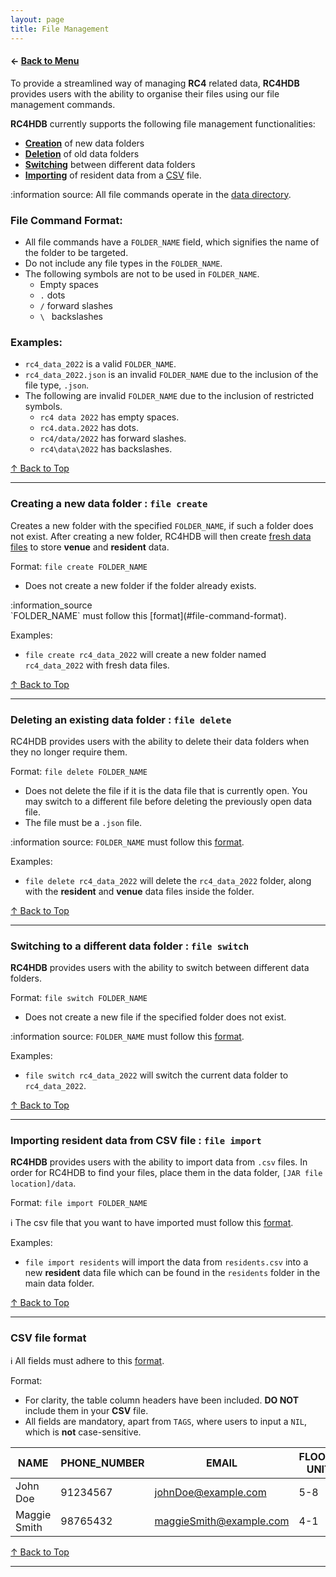```yaml
---
layout: page
title: File Management
---
```


#### ← [Back to Menu](../UserGuide.md)

To provide a streamlined way of managing **RC4** related data, **RC4HDB** provides users with the ability to organise their files using our file management commands.

**RC4HDB** currently supports the following file management functionalities:
* [**Creation**](#creating-a-new-data-file--file-create) of new data folders
* [**Deletion**](#deleting-an-existing-data-file--file-delete) of old data folders
* [**Switching**](#switching-to-a-different-data-file--file-switch) between different data folders
* [**Importing**](#importing-from-csv-file--file-import) of resident data from a [CSV](glossary.md#csv) file.

:information source: All file commands operate in the [data directory]().

### File Command Format:
* All file commands have a `FOLDER_NAME` field, which signifies the name of the folder to be targeted.
* Do not include any file types in the `FOLDER_NAME`.
* The following symbols are not to be used in `FOLDER_NAME`.
    * Empty spaces
    * `.` dots
    * `/` forward slashes
    * `\ ` backslashes

### Examples:
* `rc4_data_2022` is a valid `FOLDER_NAME`.
* `rc4_data_2022.json` is an invalid `FOLDER_NAME` due to the inclusion of the file type, `.json`.
* The following are invalid `FOLDER_NAME` due to the inclusion of restricted symbols.
  * `rc4 data 2022` has empty spaces.
  * `rc4.data.2022` has dots.
  * `rc4/data/2022` has forward slashes.
  * `rc4\data\2022` has backslashes.

[↑ Back to Top](#back-to-menu)

---

### Creating a new data folder : `file create`

Creates a new folder with the specified `FOLDER_NAME`, if such a folder does not exist. After creating a new folder, RC4HDB will then create [fresh data files]() to store **venue** and **resident** data.

Format: `file create FOLDER_NAME`
* Does not create a new folder if the folder already exists.

<div markdown="span" class="alert alert-info">:information_source</div> `FOLDER_NAME` must follow this [format](#file-command-format).



Examples:
* `file create rc4_data_2022` will create a new folder named `rc4_data_2022` with fresh data files.

[↑ Back to Top](#back-to-menu)

---

### Deleting an existing data folder : `file delete`

RC4HDB provides users with the ability to delete their data folders when they no longer require them.

Format: `file delete FOLDER_NAME`
* Does not delete the file if it is the data file that is currently open. You may switch to a different file before 
  deleting the previously open data file.
* The file must be a `.json` file.

:information source: `FOLDER_NAME` must follow this [format](#file-command-format).

Examples:
* `file delete rc4_data_2022` will delete the `rc4_data_2022` folder, along with the **resident** and **venue** data files inside the folder.

[↑ Back to Top](#back-to-menu)

---

### Switching to a different data folder : `file switch`

**RC4HDB** provides users with the ability to switch between different data folders.

Format: `file switch FOLDER_NAME`
* Does not create a new file if the specified folder does not exist.

:information source: `FOLDER_NAME` must follow this [format](#file-command-format).

Examples:
* `file switch rc4_data_2022` will switch the current data folder to `rc4_data_2022`.

[↑ Back to Top](#back-to-menu)

---

### Importing resident data from CSV file : `file import`

**RC4HDB** provides users with the ability to import data from `.csv` files. In order for RC4HDB to find your files, place 
them in the data folder, `[JAR file location]/data`.


Format: `file import FOLDER_NAME`

:information_source: The csv file that you want to have imported must follow this [format](#csv-file-format).<br>

Examples:
* `file import residents` will import the data from `residents.csv` into a new **resident** data file which can be found in the `residents` folder in the main data folder.

[↑ Back to Top](#back-to-menu)

---

### CSV file format

:information_source: All fields must adhere to this [format](modifying-resident-data.md#format-for-resident-fields).<br>

Format:
* For clarity, the table column headers have been included. **DO NOT** include them in your **CSV** file.
* All fields are mandatory, apart from `TAGS`, where users to input a `NIL`, which is **not** case-sensitive.

| NAME         | PHONE_NUMBER | EMAIL                   | FLOOR-UNIT | GENDER | HOUSE  | MATRIC_NUMBER | TAGS                |
|--------------|--------------|-------------------------|------------|--------|--------|---------------|---------------------|
| John Doe     | 91234567     | johnDoe@example.com     |    5-8     | M      | D      | A9876543B     | NIL                 |
| Maggie Smith | 98765432     | maggieSmith@example.com |    4-1     | F      | A      | A3456789B     | WelfareHead Captain |

[↑ Back to Top](#back-to-menu)

---
